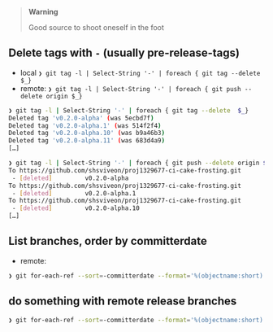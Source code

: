 > **Warning**
>
> Good source to shoot oneself in the foot
 
 ## Delete tags with `-` (usually pre-release-tags)

- local `❯ git tag -l | Select-String '-' | foreach { git tag --delete  $_}`
- remote: `❯ git tag -l | Select-String '-' | foreach { git push --delete origin $_}`

```bash
❯ git tag -l | Select-String '-' | foreach { git tag --delete  $_}
Deleted tag 'v0.2.0-alpha' (was 5ecbd7f)
Deleted tag 'v0.2.0-alpha.1' (was 514f2f4)
Deleted tag 'v0.2.0-alpha.10' (was b9a46b3)
Deleted tag 'v0.2.0-alpha.11' (was 683d4a9)
[…]

❯ git tag -l | Select-String '-' | foreach { git push --delete origin $_}
To https://github.com/shsviveon/proj1329677-ci-cake-frosting.git
 - [deleted]         v0.2.0-alpha
To https://github.com/shsviveon/proj1329677-ci-cake-frosting.git
 - [deleted]         v0.2.0-alpha.1
To https://github.com/shsviveon/proj1329677-ci-cake-frosting.git
 - [deleted]         v0.2.0-alpha.10
[…]
```

## List branches, order by committerdate
- remote:
```bash
❯ git for-each-ref --sort=-committerdate --format='%(objectname:short) %(committerdate:short) %(refname:short)' refs/remotes/
```

## do something with remote release branches
```bash
❯ git for-each-ref --sort=-committerdate --format='%(objectname:short) %(committerdate:short) %(refname:short)' refs/remotes/origin/release/ | Select-String -Pattern '2023-06-.* (.*)' | % { $_.Matches.Groups[1].Value }
```
